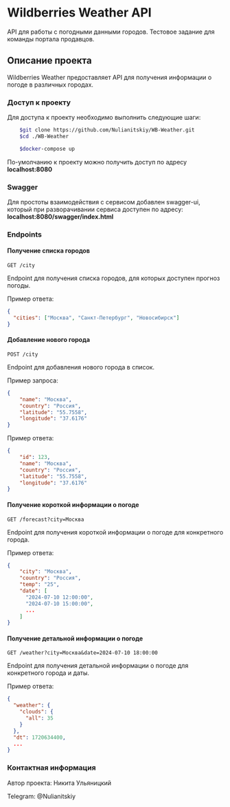 # Wildberries Weather API

API для работы с погодными данными городов. Тестовое задание для команды портала продавцов.

## Описание проекта

Wildberries Weather предоставляет API для получения информации о погоде в различных городах.

### Доступ к проекту

Для доступа к проекту необходимо выполнить следующие шаги:

```bash
    $git clone https://github.com/Nulianitskiy/WB-Weather.git
    $cd ./WB-Weather
```
```bash
    $docker-compose up
```
По-умолчанию к проекту можно получить доступ по адресу **localhost:8080**

### Swagger

Для простоты взаимодействия с сервисом добавлен swagger-ui, который при разворачивании сервиса доступен по адресу: **localhost:8080/swagger/index.html**

### Endpoints

#### Получение списка городов

`GET /city`

Endpoint для получения списка городов, для которых доступен прогноз погоды.

Пример ответа:

```json
{
  "cities": ["Москва", "Санкт-Петербург", "Новосибирск"]
}
```
#### Добавление нового города

`POST /city`

Endpoint для добавления нового города в список.

Пример запроса:

```json
{
    "name": "Москва",
    "country": "Россия",
    "latitude": "55.7558",
    "longitude": "37.6176"
}
```
Пример ответа:

```json
{
    "id": 123,
    "name": "Москва",
    "country": "Россия",
    "latitude": "55.7558",
    "longitude": "37.6176"
}
```
#### Получение короткой информации о погоде

`GET /forecast?city=Москва`

Endpoint для получения короткой информации о погоде для конкретного города.

Пример ответа:

```json
{
    "city": "Москва",
    "country": "Россия",
    "temp": "25",
    "date": [
      "2024-07-10 12:00:00", 
      "2024-07-10 15:00:00",
      ...
    ]
}
```
#### Получение детальной информации о погоде

`GET /weather?city=Москва&date=2024-07-10 18:00:00`

Endpoint для получения детальной информации о погоде для конкретного города и даты.

Пример ответа:

```json
{
  "weather": {
    "clouds": {
      "all": 35
    }
  },
  "dt": 1720634400,
  ...
}
```

### Контактная информация

Автор проекта: Никита Ульяницкий

Telegram: @Nulianitskiy
